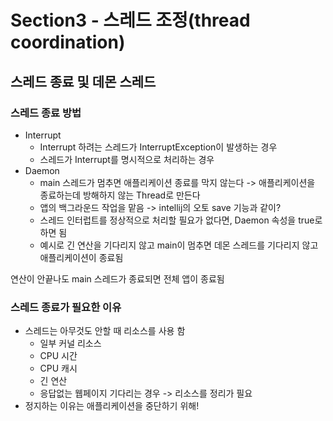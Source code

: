 # Section3 - 스레드 조정(thread coordination)

## 스레드 종료 및 데몬 스레드
### 스레드 종료 방법
- Interrupt
  - Interrupt 하려는 스레드가 InterruptException이 발생하는 경우
  - 스레드가 Interrupt를 명시적으로 처리하는 경우 
- Daemon
  - main 스레드가 멈추면 애플리케이션 종료를 막지 않는다 -> 애플리케이션을 종료하는데 방해하지 않는 Thread로 만든다
  - 앱의 백그라운드 작업을 맡음 -> intellij의 오토 save 기능과 같이?
  - 스레드 인터럽트를 정상적으로 처리할 필요가 없다면, Daemon 속성을 true로 하면 됨
  - 예시로 긴 연산을 기다리지 않고 main이 멈추면 데몬 스레드를 기다리지 않고 애플리케이션이 종료됨

연산이 안끝나도 main 스레드가 종료되면 전체 앱이 종료됨
### 스레드 종료가 필요한 이유
- 스레드는 아무것도 안할 때 리소스를 사용 함 
  - 일부 커널 리소스
  - CPU 시간
  - CPU 캐시
  - 긴 연산
  - 응답없는 웹페이지 기다리는 경우
  -> 리소스를 정리가 필요
- 정지하는 이유는 애플리케이션을 중단하기 위해!